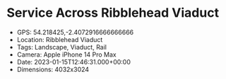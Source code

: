 # Service Across Ribblehead Viaduct

- GPS: 54.218425,-2.4072916666666666
- Location: Ribblehead Viaduct
- Tags: Landscape, Viaduct, Rail
- Camera: Apple iPhone 14 Pro Max
- Date: 2023-01-15T12:46:31.000+00:00
- Dimensions: 4032x3024
